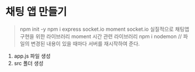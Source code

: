 # 채팅 앱 만들기

> npm init -y
> npm i express socket.io moment
> socket.io 실질적으로 채팅앱 구현을 위한 라이브러리
> moment 시간 관련 라이브러리
> npm i nodemon
> // 파일의 변경된 내용이 있을 때마다 서버를 재시작하여 준다.

1. app.js 파일 생성
2. src 폴더 생성
